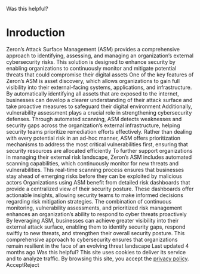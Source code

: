 
Was this helpful?
# Inroduction
Zeron’s Attack Surface Management (ASM) provides a comprehensive approach to identifying, assessing, and managing an organization’s external cybersecurity risks. This solution is designed to enhance security by enabling organizations to continuously monitor and mitigate potential threats that could compromise their digital assets
One of the key features of Zeron’s ASM is asset discovery, which allows organizations to gain full visibility into their external-facing systems, applications, and infrastructure. By automatically identifying all assets that are exposed to the internet, businesses can develop a clearer understanding of their attack surface and take proactive measures to safeguard their digital environment
Additionally, vulnerability assessment plays a crucial role in strengthening cybersecurity defenses. Through automated scanning, ASM detects weaknesses and security gaps across the organization’s external infrastructure, helping security teams prioritize remediation efforts effectively. Rather than dealing with every potential risk in an ad-hoc manner, ASM offers prioritization mechanisms to address the most critical vulnerabilities first, ensuring that security resources are allocated efficiently
To further support organizations in managing their external risk landscape, Zeron’s ASM includes automated scanning capabilities, which continuously monitor for new threats and vulnerabilities. This real-time scanning process ensures that businesses stay ahead of emerging risks before they can be exploited by malicious actors
Organizations using ASM benefit from detailed risk dashboards that provide a centralized view of their security posture. These dashboards offer actionable insights, allowing security teams to make informed decisions regarding risk mitigation strategies. The combination of continuous monitoring, vulnerability assessments, and prioritized risk management enhances an organization’s ability to respond to cyber threats proactively 
By leveraging ASM, businesses can achieve greater visibility into their external attack surface, enabling them to identify security gaps, respond swiftly to new threats, and strengthen their overall security posture. This comprehensive approach to cybersecurity ensures that organizations remain resilient in the face of an evolving threat landscape
Last updated 4 months ago
Was this helpful?
This site uses cookies to deliver its service and to analyze traffic. By browsing this site, you accept the [privacy policy](https://zeron.one/privacy-policy/).
AcceptReject
